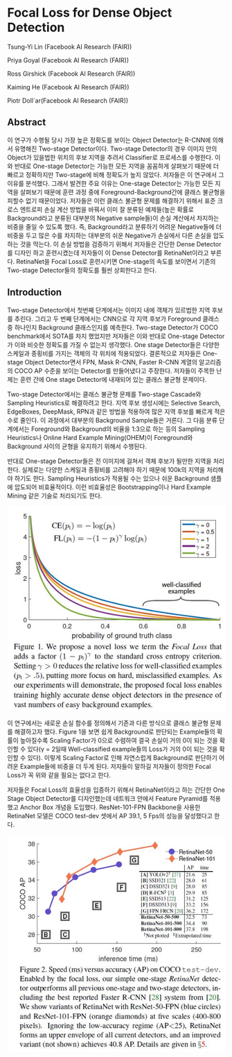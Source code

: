 # Focal Loss for Dense Object Detection

Tsung-Yi Lin (Facebook AI Research (FAIR))

Priya Goyal (Facebook AI Research (FAIR))

Ross Girshick (Facebook AI Research (FAIR))

Kaiming He (Facebook AI Research (FAIR))

Piotr Doll´ar(Facebook AI Research (FAIR))



## Abstract

이 연구가 수행될 당시 가장 높은 정확도를 보이는 Object Detector는 R-CNN에 의해서 유명해진 Two-stage Detector이다. Two-stage Detector의 경우 이미지 안의 Object가 있을법한 위치의 후보 지역을 추려서 Classifier로 프로세스를 수행한다. 이와 반대로 One-stage Detector는 가능한 모든 지역을 꼼꼼하게 살펴보기 때문에 더 빠르고 정확하지만 Two-stage에 비해 정확도가 높지 않았다. 저자들은 이 연구에서 그 이유를 분석했다. 그래서 발견한 주요 이유는 One-stage Detector는 가능한 모든 지역을 살펴보기 때문에 훈련 과정 중에 Foreground-Background간에 클래스 불균형을 피할수 없기 때문이었다. 저자들은 이런 클래스 불균형 문제를 해결하기 위해서 표준 크로스 엔트로피 손실 계산 방법을 바꿔서 이미 잘 분류된 예제들(높은 확률로 Background라고 분류된 대부분의 Negative sample들)이 손실 계산에서 차지하는 비중을 줄일 수 있도록 했다. 즉, Background라고 분류하기 어려운 Negative들에 더 비중을 두고 많은 수를 차지하는 대부분의 쉬운 Negative가 손실에서 다른 손실을 압도하는 것을 막는다. 이 손실 방법을 검증하기 위해서 저자들은 간단한 Dense Detector를 디자인 하고 훈련시켰는데 저자들이 이 Dense Detector를 RetinaNet이라고 부른다. RetinaNet을 Focal Loss로 훈련시키면 One-stage의 속도를 보이면서 기존의 Two-stage Detector들의 정확도를 훨씬 상회한다고 한다. 



## Introduction

Two-stage Detector에서 첫번째 단계에서는 이미지 내에 객체가 있르법한 지역 후보를 추린다. 그리고 두 번째 단계에서는 CNN으로 각 지역 후보가 Foreground 클래스 중 하나인지 Background 클래스인지를 예측한다. Two-stage Detector가 COCO benchmark에서 SOTA를 차지 했었지만 저자들은 이와 반대로 One-stage Detector가 이와 비슷한 정확도를 가질 수 없는지 생각했다. One stage Detector들은 다양한 스케일과 종횡비를 가지는 객체의 각 위치에 적용되었다. 결론적으로 저자들은 One-stage Object Detector면서 FPN, Mask R-CNN, Faster R-CNN 계열의 알고리즘의 COCO AP 수준을 보이는 Detector를 만들어냈다고 주장한다.  저자들이 주목한 난제는 훈련 간에 One stage Detector에 내재되어 있는 클래스 불균형 문제이다. 

Two-stage Detector에서는 클래스 불균형 문제를 Two-stage Cascade와 Sampling Heuristics로 해결하려고 한다. 지역 후보 생성시에는 Selective Search, EdgeBoxes, DeepMask, RPN과 같은 방법을 적용하여 많은 지역 후보를 빠르게 적은 수로 줄인다. 이 과정에서 대부분의 Background Sample들은 거른다. 그 다음 분류 단계에서는 Foreground와 Background의 비율을 1:3으로 하는 등의 Sampling Heuristics나 Online Hard Example Mining(OHEM)이 Foreground와 Background 사이의 균형을 유지하기 위해서 수행된다. 

반대로 One-stage Detector들은 전 이미지에 걸쳐서 객체 후보가 될만한 지역을 처리한다. 실제로는 다양한 스케일과 종횡비를 고려해야 하기 때문에 100k의 지역을 처리해야 하기도 한다. Sampling Heuristics가 적용될 수는 있으나 쉬운 Background 샘플에 압도되어 비효율적이다. 이런 비효율성은 Bootstrapping이나 Hard Example Mining 같은 기술로 처리되기도 한다. 

![](./Figure/Focal_Loss_for_Dense_Object_Detection1.JPG) 

이 연구에서는 새로운 손실 함수를 정의해서 기존과 다른 방식으로 클래스 불균형 문제를 해결하고자 했다. Figure 1을 보면 쉽게 Background로 판단되는 Example들의 확률이 높아질수록 Scaling Factor가 0으로 수렴하여 결국 손실이 거의 0이 되는 것을 확인할 수 있다(γ = 2일때 Well-classified example들의 Loss가 거의 0이 되는 것을 확인할 수 있다). 이렇게 Scaling Factor로 인해 자연스럽게 Background로 판단하기 어려운 Example들에 비중을 더 두게 된다. 저자들이 말하길 저자들이 정의한 Focal Loss가 꼭 위와 같을 필요는 없다고 한다. 

저자들은 Focal Loss의 효율성을 입증하기 위해서 RetinaNet이라고 하는 간단한 One Stage Object Detector를 디자인했는데 네트워크 안에서 Feature Pyramid를 적용했고 Anchor Box 개념을 도입했다. ResNet-101-FPN Backbone을 사용한 RetinaNet 모델은 COCO test-dev 셋에서 AP 39.1, 5 Fps의 성능을 달성했다고 한다. 

 ![](./Figure/Focal_Loss_for_Dense_Object_Detection2.JPG)
